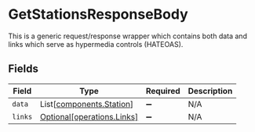 # GetStationsResponseBody

This is a generic request/response wrapper which contains both data and links which serve as hypermedia controls (HATEOAS).


## Fields

| Field                                                          | Type                                                           | Required                                                       | Description                                                    |
| -------------------------------------------------------------- | -------------------------------------------------------------- | -------------------------------------------------------------- | -------------------------------------------------------------- |
| `data`                                                         | List[[components.Station](../../models/components/station.md)] | :heavy_minus_sign:                                             | N/A                                                            |
| `links`                                                        | [Optional[operations.Links]](../../models/operations/links.md) | :heavy_minus_sign:                                             | N/A                                                            |